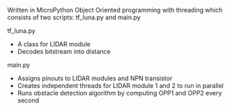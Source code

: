 Written in MicroPython 
Object Oriented programming with threading 
which consists of two scripts: tf_luna.py and main.py

tf_luna.py
  - A class for LIDAR module 
  - Decodes bitstream into distance
    
main.py
  - Assigns pinouts to LIDAR modules and NPN transistor
  - Creates independent threads for LIDAR module 1 and 2 to run in parallel
  - Runs obstacle detection algorithm by computing OPP1 and OPP2 every second
